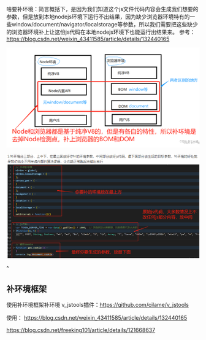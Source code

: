 啥要补环境：简言概括下，是因为我们知道这个js文件代码内容会生成我们想要的参数，但是放到本地nodejs环境下运行不出结果，因为缺少浏览器环境特有的一些window/document/navigator/localstorage等参数，所以我们需要把这些缺少的浏览器环境补上让这份js代码在本地nodejs环境下也能运行出结果来。
参考：<https://blog.csdn.net/weixin_43411585/article/details/132440165>

![](.topwrite/assets/image_1727537066069.png)

![](.topwrite/assets/image_1727537163588.png)

^
## **补环境框架**
使用补环境框架补环境
v_jstools插件：<https://github.com/cilame/v_jstools>

使用：
<https://blog.csdn.net/weixin_43411585/article/details/132440165>

<https://blog.csdn.net/freeking101/article/details/121668637>